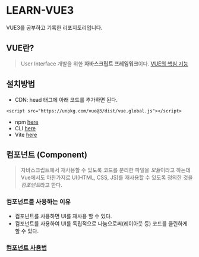 # LEARN-VUE3
VUE3를 공부하고 기록한 리포지토리입니다.

## VUE란?
>User Interface 개발을 위한 **자바스크립트 프레임워크**이다.
>[VUE의 핵심 기능](https://github.com/Min-code0202/LEARN-VUE3/tree/master/VUE%EC%9D%98%20%EA%B8%B0%EB%8A%A5)
## 설치방법
* CDN: head 태그에 아래 코드를 추가하면 된다.
```
<script src="https://unpkg.com/vue@3/dist/vue.global.js"></script>
```
* npm [here](./Vue%20설치방법/REAMME.md)
* CLI [here](./Vue%20설치방법/REAMME.md)
* Vite [here](./Vue%20설치방법/REAMME.md)

## 컴포넌트 (Component)
>자바스크립트에서 재사용할 수 있도록 코드를 분리한 파일을 *모듈*이라고 하는데 Vue에서도 마찬가지로 UI(HTML, CSS, JS)를 재사용할 수 있도록 정의한 것을 *컴포넌트*라고 한다.
   
### 컴포넌트를 사용하는 이유
* 컴포넌트를 사용하면 UI를 재사용 할 수 있다.
* 컴포넌트를 사용하여 UI를 독립적으로 나눔으로써(레이아웃 등) 코드를 클린하게 할 수 있다.

### [컴포넌트 사용법](https://github.com/Min-code0202/LEARN-VUE3/tree/master/%EC%BB%B4%ED%8F%AC%EB%84%8C%ED%8A%B8%20%EC%9D%B4%ED%95%B4)

